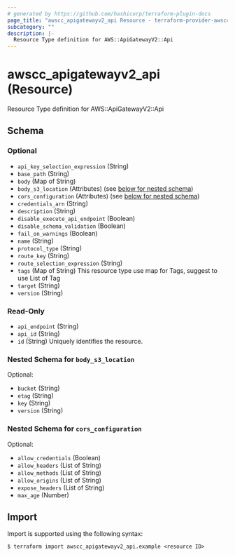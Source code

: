 ```yaml
---
# generated by https://github.com/hashicorp/terraform-plugin-docs
page_title: "awscc_apigatewayv2_api Resource - terraform-provider-awscc"
subcategory: ""
description: |-
  Resource Type definition for AWS::ApiGatewayV2::Api
---
```


# awscc_apigatewayv2_api (Resource)

Resource Type definition for AWS::ApiGatewayV2::Api



<!-- schema generated by tfplugindocs -->
## Schema

### Optional

- `api_key_selection_expression` (String)
- `base_path` (String)
- `body` (Map of String)
- `body_s3_location` (Attributes) (see [below for nested schema](#nestedatt--body_s3_location))
- `cors_configuration` (Attributes) (see [below for nested schema](#nestedatt--cors_configuration))
- `credentials_arn` (String)
- `description` (String)
- `disable_execute_api_endpoint` (Boolean)
- `disable_schema_validation` (Boolean)
- `fail_on_warnings` (Boolean)
- `name` (String)
- `protocol_type` (String)
- `route_key` (String)
- `route_selection_expression` (String)
- `tags` (Map of String) This resource type use map for Tags, suggest to use List of Tag
- `target` (String)
- `version` (String)

### Read-Only

- `api_endpoint` (String)
- `api_id` (String)
- `id` (String) Uniquely identifies the resource.

<a id="nestedatt--body_s3_location"></a>
### Nested Schema for `body_s3_location`

Optional:

- `bucket` (String)
- `etag` (String)
- `key` (String)
- `version` (String)


<a id="nestedatt--cors_configuration"></a>
### Nested Schema for `cors_configuration`

Optional:

- `allow_credentials` (Boolean)
- `allow_headers` (List of String)
- `allow_methods` (List of String)
- `allow_origins` (List of String)
- `expose_headers` (List of String)
- `max_age` (Number)

## Import

Import is supported using the following syntax:

```shell
$ terraform import awscc_apigatewayv2_api.example <resource ID>
```
